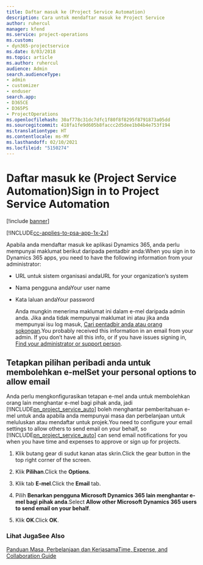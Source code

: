 ```yaml
---
title: Daftar masuk ke (Project Service Automation)
description: Cara untuk mendaftar masuk ke Project Service
author: ruhercul
manager: kfend
ms.service: project-operations
ms.custom:
- dyn365-projectservice
ms.date: 8/03/2018
ms.topic: article
ms.author: ruhercul
audience: Admin
search.audienceType:
- admin
- customizer
- enduser
search.app:
- D365CE
- D365PS
- ProjectOperations
ms.openlocfilehash: 30af778c31dc7dfc1f80f8f8295f8791873a05dd
ms.sourcegitcommit: 418fa1fe9d605b8faccc2d5dee1b04b4e753f194
ms.translationtype: HT
ms.contentlocale: ms-MY
ms.lasthandoff: 02/10/2021
ms.locfileid: "5150274"
---
```

# <a name="sign-in-to-project-service-automation"></a><span data-ttu-id="3bc93-103">Daftar masuk ke (Project Service Automation)</span><span class="sxs-lookup"><span data-stu-id="3bc93-103">Sign in to Project Service Automation</span></span>

[!include [banner](../includes/psa-now-project-operations.md)]

[!INCLUDE[cc-applies-to-psa-app-1x-2x](../includes/cc-applies-to-psa-app-1x-2x.md)]

<span data-ttu-id="3bc93-104">Apabila anda mendaftar masuk ke aplikasi Dynamics 365, anda perlu mempunyai maklumat berikut daripada pentadbir anda:</span><span class="sxs-lookup"><span data-stu-id="3bc93-104">When you sign in to Dynamics 365 apps, you need to have the following information from your administrator:</span></span>  
  
- <span data-ttu-id="3bc93-105">URL untuk sistem organisasi anda</span><span class="sxs-lookup"><span data-stu-id="3bc93-105">URL for your organization’s system</span></span>  
  
- <span data-ttu-id="3bc93-106">Nama pengguna anda</span><span class="sxs-lookup"><span data-stu-id="3bc93-106">Your user name</span></span>  
  
- <span data-ttu-id="3bc93-107">Kata laluan anda</span><span class="sxs-lookup"><span data-stu-id="3bc93-107">Your password</span></span>  
  
  <span data-ttu-id="3bc93-108">Anda mungkin menerima maklumat ini dalam e-mel daripada admin anda. Jika anda tidak mempunyai maklumat ini atau jika anda mempunyai isu log masuk, [Cari pentadbir anda atau orang sokongan](https://docs.microsoft.com/dynamics365/customerengagement/on-premises/basics/find-administrator-support).</span><span class="sxs-lookup"><span data-stu-id="3bc93-108">You probably received this information in an email from your admin. If you don’t have all this info, or if you have issues signing in, [Find your administrator or support person](https://docs.microsoft.com/dynamics365/customerengagement/on-premises/basics/find-administrator-support).</span></span>  
  
## <a name="set-your-personal-options-to-allow-email"></a><span data-ttu-id="3bc93-109">Tetapkan pilihan peribadi anda untuk membolehkan e-mel</span><span class="sxs-lookup"><span data-stu-id="3bc93-109">Set your personal options to allow email</span></span>  
 <span data-ttu-id="3bc93-110">Anda perlu mengkonfigurasikan tetapan e-mel anda untuk membolehkan orang lain menghantar e-mel bagi pihak anda, jadi [!INCLUDE[pn_project_service_auto](../includes/pn-project-service-auto.md)] boleh menghantar pemberitahuan e-mel untuk anda apabila anda mempunyai masa dan perbelanjaan untuk meluluskan atau mendaftar untuk projek.</span><span class="sxs-lookup"><span data-stu-id="3bc93-110">You need to configure your email settings to allow others to send email on your behalf, so [!INCLUDE[pn_project_service_auto](../includes/pn-project-service-auto.md)] can send email notifications for you when you have time and expenses to approve or sign up for projects.</span></span>  
  
1.  <span data-ttu-id="3bc93-111">Klik butang gear di sudut kanan atas skrin.</span><span class="sxs-lookup"><span data-stu-id="3bc93-111">Click the gear button in the top right corner of the screen.</span></span>  
  
2.  <span data-ttu-id="3bc93-112">Klik **Pilihan**.</span><span class="sxs-lookup"><span data-stu-id="3bc93-112">Click the **Options**.</span></span>  
  
3.  <span data-ttu-id="3bc93-113">Klik tab **E-mel**.</span><span class="sxs-lookup"><span data-stu-id="3bc93-113">Click the **Email** tab.</span></span>  
  
4.  <span data-ttu-id="3bc93-114">Pilih **Benarkan pengguna Microsoft Dynamics 365 lain menghantar e-mel bagi pihak anda**.</span><span class="sxs-lookup"><span data-stu-id="3bc93-114">Select **Allow other Microsoft Dynamics 365 users to send email on your behalf**.</span></span>  
  
5.  <span data-ttu-id="3bc93-115">Klik **OK**.</span><span class="sxs-lookup"><span data-stu-id="3bc93-115">Click **OK**.</span></span>  
  
### <a name="see-also"></a><span data-ttu-id="3bc93-116">Lihat Juga</span><span class="sxs-lookup"><span data-stu-id="3bc93-116">See Also</span></span>  
 [<span data-ttu-id="3bc93-117">Panduan Masa, Perbelanjaan dan Kerjasama</span><span class="sxs-lookup"><span data-stu-id="3bc93-117">Time, Expense, and Collaboration Guide</span></span>](../psa/time-expense-collaboration-guide.md)
